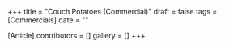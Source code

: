 +++
title = "Couch Potatoes (Commercial)"
draft = false
tags = [Commercials]
date = ""

[Article]
contributors = []
gallery = []
+++
